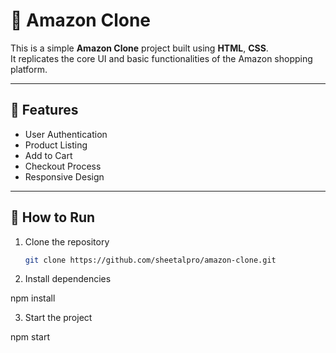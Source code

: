 # 🛒 Amazon Clone

This is a simple **Amazon Clone** project built using **HTML**, **CSS**.  
It replicates the core UI and basic functionalities of the Amazon shopping platform.

---

## 📌 Features
- User Authentication
- Product Listing
- Add to Cart
- Checkout Process
- Responsive Design

---

## 🚀 How to Run
1. Clone the repository  
   ```bash
   git clone https://github.com/sheetalpro/amazon-clone.git

2. Install dependencies

npm install


3. Start the project

npm start
